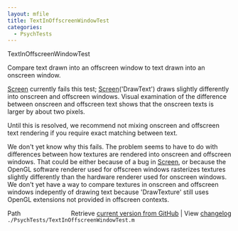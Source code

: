 ```yaml
---
layout: mfile
title: TextInOffscreenWindowTest
categories:
  - PsychTests
---
```


TextInOffscreenWindowTest

Compare text drawn into an offscreen window to text drawn into an
onscreen window.

[Screen](/docs/Screen) currently fails this test; [Screen](/docs/Screen)\('DrawText'\) draws slightly
differently into onscreen and offscreen windows. Visual examination of
the difference between onscreen and offscreen text shows that the
onscreen texts is larger by about two pixels.

Until this is resolved, we recommend not mixing onscreen and offscreen
text rendering if you require exact matching between text.

We don't yet know why this fails. The problem seems to have to do with
differences between how textures are rendered into onscreen and offscreen
windows.  That could be either because of a bug in [Screen](/docs/Screen), or because the
OpenGL software renderer used for offscreen windows rasterizes textures
slightly differently than the  hardware renderer used for onscreen
windows. We don't yet have a way to compare textures in onscreen and
offscreen windows indepently of drawing text because 'DrawTexture' still
uses OpenGL extensions not provided in offscreen contexts.



<div class="code_header" style="text-align:right;">
  <span style="float:left;">Path&nbsp;&nbsp;</span> <span class="counter">Retrieve <a href=
  "https://raw.github.com/Psychtoolbox-3/Psychtoolbox-3/beta/./PsychTests/TextInOffscreenWindowTest.m">current version from GitHub</a> | View <a href=
  "https://github.com/Psychtoolbox-3/Psychtoolbox-3/commits/beta/./PsychTests/TextInOffscreenWindowTest.m">changelog</a></span>
</div>
<div class="code">
  <code>./PsychTests/TextInOffscreenWindowTest.m</code>
</div>
